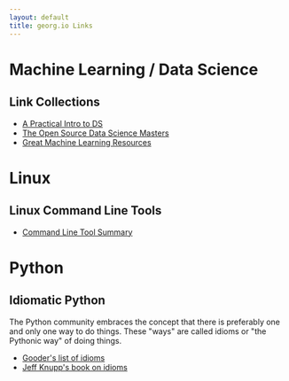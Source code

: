 ```yaml
---
layout: default
title: georg.io Links
---
```


# Machine Learning / Data Science

## Link Collections
- [A Practical Intro to DS](http://www.zipfianacademy.com/blog/post/46864003608/a-practical-intro-to-data-science)
- [The Open Source Data Science Masters](http://datasciencemasters.org/)
- [Great Machine Learning Resources](http://wayfinder.co/pathways/5302a21dfc4065200a000004/great-machine-learning-resources)


# Linux

## Linux Command Line Tools
- [Command Line Tool Summary](http://www.tldp.org/LDP/GNU-Linux-Tools-Summary/html/GNU-Linux-Tools-Summary.html)


# Python

## Idiomatic Python

The Python community embraces the concept that there is preferably one and only one way to do things.
These "ways" are called idioms or "the Pythonic way" of doing things.

- [Gooder's list of idioms](http://python.net/~goodger/projects/pycon/2007/idiomatic/handout.html)
- [Jeff Knupp's book on idioms](http://www.jeffknupp.com/writing-idiomatic-python-ebook/)

